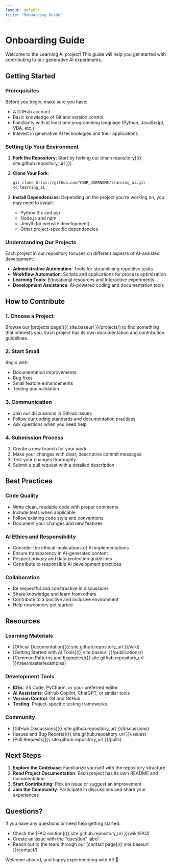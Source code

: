 ```yaml
---
layout: default
title: "Onboarding Guide"
---
```


# Onboarding Guide

Welcome to the Learning AI project! This guide will help you get started with contributing to our generative AI experiments.

## Getting Started

### Prerequisites

Before you begin, make sure you have:

- A GitHub account
- Basic knowledge of Git and version control
- Familiarity with at least one programming language (Python, JavaScript, VBA, etc.)
- Interest in generative AI technologies and their applications

### Setting Up Your Environment

1. **Fork the Repository**: Start by forking our [main repository]({{ site.github.repository_url }})

2. **Clone Your Fork**:
   ```bash
   git clone https://github.com/YOUR_USERNAME/learning_ai.git
   cd learning_ai
   ```

3. **Install Dependencies**: Depending on the project you're working on, you may need to install:
   - Python 3.x and pip
   - Node.js and npm
   - Jekyll (for website development)
   - Other project-specific dependencies

### Understanding Our Projects

Each project in our repository focuses on different aspects of AI-assisted development:

- **Administrative Automation**: Tools for streamlining repetitive tasks
- **Workflow Automation**: Scripts and applications for process optimization
- **Learning Tools**: Educational resources and interactive experiments
- **Development Assistance**: AI-powered coding and documentation tools

## How to Contribute

### 1. Choose a Project

Browse our [projects page]({{ site.baseurl }}/projects/) to find something that interests you. Each project has its own documentation and contribution guidelines.

### 2. Start Small

Begin with:
- Documentation improvements
- Bug fixes
- Small feature enhancements
- Testing and validation

### 3. Communication

- Join our discussions in GitHub Issues
- Follow our coding standards and documentation practices
- Ask questions when you need help

### 4. Submission Process

1. Create a new branch for your work
2. Make your changes with clear, descriptive commit messages
3. Test your changes thoroughly
4. Submit a pull request with a detailed description

## Best Practices

### Code Quality

- Write clean, readable code with proper comments
- Include tests when applicable
- Follow existing code style and conventions
- Document your changes and new features

### AI Ethics and Responsibility

- Consider the ethical implications of AI implementations
- Ensure transparency in AI-generated content
- Respect privacy and data protection guidelines
- Contribute to responsible AI development practices

### Collaboration

- Be respectful and constructive in discussions
- Share knowledge and learn from others
- Contribute to a positive and inclusive environment
- Help newcomers get started

## Resources

### Learning Materials

- [Official Documentation]({{ site.github.repository_url }}/wiki)
- [Getting Started with AI Tools]({{ site.baseurl }}/publications/)
- [Common Patterns and Examples]({{ site.github.repository_url }}/tree/master/examples)

### Development Tools

- **IDEs**: VS Code, PyCharm, or your preferred editor
- **AI Assistants**: GitHub Copilot, ChatGPT, or similar tools
- **Version Control**: Git and GitHub
- **Testing**: Project-specific testing frameworks

### Community

- [GitHub Discussions]({{ site.github.repository_url }}/discussions)
- [Issues and Bug Reports]({{ site.github.repository_url }}/issues)
- [Pull Requests]({{ site.github.repository_url }}/pulls)

## Next Steps

1. **Explore the Codebase**: Familiarize yourself with the repository structure
2. **Read Project Documentation**: Each project has its own README and documentation
3. **Start Contributing**: Pick an issue or suggest an improvement
4. **Join the Community**: Participate in discussions and share your experiences

## Questions?

If you have any questions or need help getting started:

- Check the [FAQ section]({{ site.github.repository_url }}/wiki/FAQ)
- Create an issue with the "question" label
- Reach out to the team through our [contact page]({{ site.baseurl }}/contact/)

Welcome aboard, and happy experimenting with AI! 🚀

